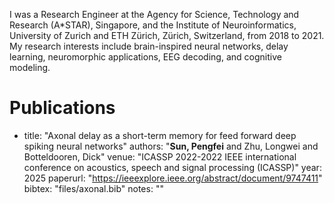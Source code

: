 
I was a Research Engineer at the Agency for Science, Technology and Research (A*STAR), Singapore, and the Institute of Neuroinformatics, University of Zurich and ETH Zürich, Zürich, Switzerland, from 2018 to 2021. My research interests include brain-inspired neural networks, delay learning, neuromorphic applications, EEG decoding, and cognitive modeling.

Publications
======
- title: "Axonal delay as a short-term memory for feed forward deep spiking neural networks"
  authors: "**Sun, Pengfei** and Zhu, Longwei and Botteldooren, Dick"
  venue: "ICASSP 2022-2022 IEEE international conference on acoustics, speech and signal processing (ICASSP)"
  year: 2025
  paperurl: "https://ieeexplore.ieee.org/abstract/document/9747411"
  bibtex: "files/axonal.bib"
  notes: ""




